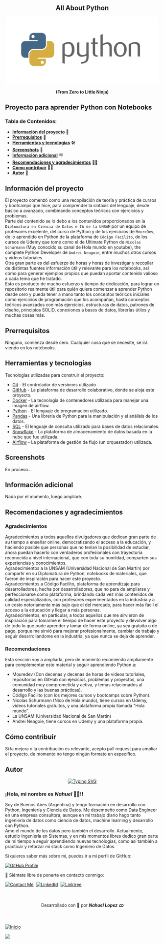 <section id="inicio" align="center">
    <h1>All About Python</h1>
    <img width=500 src="./img/header-python.png"/>
    <p><b>(From Zero to Little Ninja)</b></p>
</section>

<h2 align="start">Proyecto para aprender Python con Notebooks</h2>

### Tabla de Contenidos:

- [**Información del proyecto**](#información-del-proyecto) 📁
- [**Prerrequisitos**](#prerrequisitos) 📝
- [**Herramientas y tecnologías**](#herramientas-y-tecnologías) 🛠️
- [**Screenshots**](#screenshots) 📸
- [**Información adicional**](#información-adicional) 🪧
- [**Recomendaciones y agradecimientos**](#recomendaciones-y-agradecimientos) 👋🏽
- [**Cómo contribuir**](#cómo-contribuir) 🖐🏼
- [**Autor**](#autor) 🪪

## **Información del proyecto**

El proyecto comenzó como una recopilación de teoría y práctica de cursos y bootcamps que hice, para comprender la sintaxis del lenguaje, desde básico a avanzado, combinando conceptos teóricos con ejercicios y problemas.\
Parte del contenido se lo debo a los contenidos proporcionados en la `Diplomatura en Ciencia de Datos e IA de la UNSAM` por un equipo de profesores excelente, del curso de Python y de los ejercicios de `MoureDev`, de lo aprendido en Python de la plataforma de `Código Facilito`, de los cursos de Udemy que tomé como el de Ultimate Python de `Nicolas Schurmann` (Muy conocido su canal de Hola mundo en youtube), the complete Python Developer de `Andrei Neagoie`, entre muchos otros cursos y videos tutoriales.\
Otra gran parte es del esfuerzo de horas y horas de investigar y recopilar de distintas fuentes información útil y relevante para los notebooks, así como para generar ejemplos propios que puedan aportar contenido valioso a cada tema que he tratado.\
Esto es producto de mucho esfuerzo y tiempo de dedicación, para lograr un repositorio realmente útil para quién quiera comenzar a aprender Python desde cero y pueda tener a mano tanto los conceptos teóricos iniciales como ejercicios de programación que los acompañan, hasta conceptos teóricos avanzados con más ejercicios, estructuras de datos, patrones de diseño, principios SOLID, conexiones a bases de datos, librerías útiles y muchas cosas más. 


## **Prerrequisitos**

Ninguno, comienza desde cero.
Cualquier cosa que se necesite, se irá viendo en los notebooks.


## **Herramientas y tecnologías**

Tecnologías utilizadas para construir el proyecto:

- [Git](https://git-scm.com/) - El controlador de versiones utilizado
- [GitHub](https://github.com/) - La plataforma de desarrollo colaborativo, donde se aloja este proyecto.
- [Docker](https://www.docker.com/) - La tecnología de contenedores utilizada para manejar una imagen de airflow.
- [Python](https://www.python.org/) - El lenguaje de programación utilizado.
- [Pandas](https://pandas.pydata.org/) - Una librería  de Python para la manipulación y el análisis de los datos.
- [SQL](https://www.postgresql.org) - El lenguaje de consulta utilizado para bases de datos relacionales.
- [Snowflake](https://www.snowflake.com/es/) - La plataforma de almacenamiento de datos basada en la nube que fue utilizada. 
- [Airflow](https://airflow.apache.org/) - La plataforma de gestión de flujo (un orquestador) utilizada.


## **Screenshots**

En proceso...


## **Información adicional**

Nada por el momento, luego ampliaré.


## **Recomendaciones y agradecimientos**

### Agradecimientos 

Agradecimientos a todos aquellos divulgadores que dedican gran parte de su tiempo a enseñar online, democratizando el acceso a la educación, y haciendo posible que personas que no tenían la posibilidad de estudiar, ahora puedan hacerlo con verdaderos profesionales con trayectoria reconocida a nivel internacional, que con toda su humildad, comparten sus experiencias y conocimientos.\
Agradecimientos a la UNSAM (Universidad Nacional de San Martin) por compartir en su Diplomatura de Python, notebooks de materiales, que fueron de inspiración para hacer este proyecto.\
Agradecimientos a Código Facilito, plataforma de aprendizaje para desarrolladores, hecha por desarrolladores, que no para de ampliarse y perfeccionarse como plataforma, brindando cada vez más contenidos de calidad especializados, con profesores experimentados en la industria y a un costo notoriamente más bajo que el del mercado, para hacer más fácil el acceso a la educación y llegar a más personas.\
Agradecimientos, en particular, a todos aquellos que me sirvieron de inspiración para tomarme el tiempo de hacer este proyecto y devolver algo de todo lo que pude aprender y tomar de forma online, ya sea gratuito o de pago, porque me sirvió para mejorar profesionalmente, cambiar de trabajo y seguir desarrollándome en la industria, ya que nunca se deja de aprender.

### Recomendaciones

Esta sección voy a ampliarla, pero de momento recomiendo ampliamente para complementar este material y seguir aprendiendo Python a:

- Mouredev (Con decenas y decenas de horas de videos tutoriales, repositorios en GitHub con ejecicios, problemas y proyectos, una comunidad muy comprometida y activa, y temas relacionados al desarrollo y las buenas prácticas).
- Código Facilito (con los mejores cursos y bootcamps sobre Python).
- Nicolas Schurmann (Nico de Hola mundo), tiene cursos en Udemy, videos  tutoriales gratuitos, y una plataforma propia llamada "Hola mundo".
- La UNSAM (Universidad Nacional de San Martín)
- Andrei Neagoie, tiene cursos en Udemy y una plataforma propia.


## **Cómo contribuir**

Si la mejora o la contribución es relevante, acepto pull request para ampliar el proyecto, de momento no tengo ningún formato en específico.


## **Autor**

<p align="center">
  <a href="https://git.io/typing-svg"><img src="https://readme-typing-svg.demolab.com?font=Fira+Code&weight=500&size=21&pause=1000&color=C2D9F8&width=435&lines=¡Hola+mundo!+Soy+Nahuel.;Un+apasionado+Data+Engineer;y+Python+Developer⚡." alt="Typing SVG" /></a>
</p>

<div>
  <h3>¡Hola, mi nombre es <b><i>Nahuel</i></b> 👋🏽!! <br></h3>
  <p>Soy de Buenos Aires (Argentina) y tengo formación en desarrollo con Python, Ingeniería y Ciencia de Datos. Me desempeño como Data Engineer en una empresa consultora, aunque en mi trabajo diario hago tanto ingeniería de datos como ciencia de datos, machine learning y desarrollo con Python.
  <br>
  Amo el mundo de los datos pero también el desarrollo. Actualmente, estudio Ingeniería en Sistemas, y en mis momentos libres dedico gran parte de mi tiempo a seguir aprendiendo nuevas tecnologías, como así también a practicar y reforzar mi stack como Ingeniero de Datos.</p>
</div>

Si quieres saber más sobre mí, puedes ir a mi perfil de GitHub:

[![GitHub Profile](https://img.shields.io/badge/GitHub:-Nahuel_Lopez_Dev_ထ-05122A?flat&logo=github&logoColor=white&labelColor=343941)](https://github.com/nahuel-lopez-dev)
  
💬 Siéntete libre de ponerte en contacto conmigo:

[![Contact Me](https://img.shields.io/badge/Gmail-informational?flat&logo=Mail.Ru&logoColor=fff&color=c6362c)](mailto:nahuel.developer1@gmail.com)&nbsp;
[![LinkedId](https://img.shields.io/badge/LinkedIn-informational?flat&logo=linkedin&logoColor=fff&color=0274b3)](https://www.linkedin.com/in/nahuel-developer/)&nbsp;
[![Linktree](https://img.shields.io/badge/-Linktree-323330?flat&logo=linktree&logoColor=#41e45f)](https://linktr.ee/nahuel.lopez)

<br>


<div align="center">
  <p>Desarrollado con 💙 por <i><b>Nahuel Lopez ထ</b></i></p>
</div>

<br>

[![Inicio](https://img.shields.io/badge/Ir_al_inicio:-Wingardium_Leviosa!🪄-343941?flat&logo=markdown&logoColor=white&labelColor=05122A)](#inicio)


<img src="https://capsule-render.vercel.app/api?type=waving&color=C2D9F8&height=80"/>
